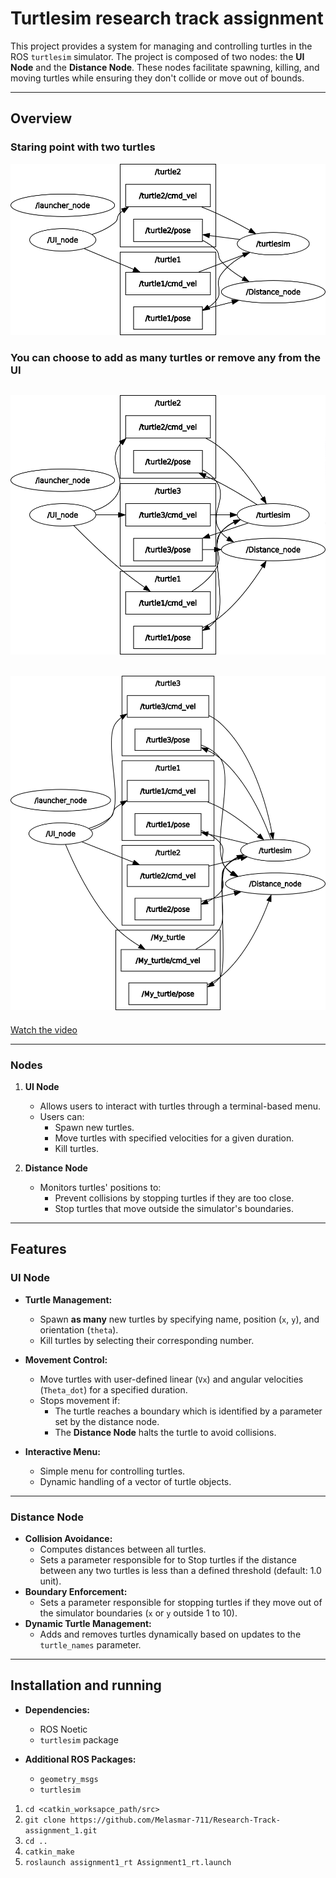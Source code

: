 # **Turtlesim research track assignment**

This project provides a system for managing and controlling turtles in the ROS `turtlesim` simulator. The project is composed of two nodes: the **UI Node** and the **Distance Node**. These nodes facilitate spawning, killing, and moving turtles while ensuring they don't collide or move out of bounds.

---

## **Overview**

### **Staring point with two turtles** 
![rqt_graph](rosgraph.png)

### **You can choose to add as many turtles or remove any from the UI**
![rqt_graph](graph2.png)
---
![rqt_graph](graph3.png)
---

[Watch the video](https://youtu.be/99KRBP6IC40)



---
### **Nodes**
1. **UI Node**
   - Allows users to interact with turtles through a terminal-based menu.
   - Users can:
     - Spawn new turtles.
     - Move turtles with specified velocities for a given duration.
     - Kill turtles.

2. **Distance Node**
   - Monitors turtles' positions to:
     - Prevent collisions by stopping turtles if they are too close.
     - Stop turtles that move outside the simulator's boundaries.

---

## **Features**

### **UI Node**
- **Turtle Management:**
  - Spawn **as many** new turtles by specifying name, position (`x`, `y`), and orientation (`theta`).
  - Kill turtles by selecting their corresponding number.
  
- **Movement Control:**
  - Move turtles with user-defined linear (`Vx`) and angular velocities (`Theta_dot`) for a specified duration.
  - Stops movement if:
    - The turtle reaches a boundary which is identified by a parameter set by the distance node.
    - The **Distance Node** halts the turtle to avoid collisions.
    
    
- **Interactive Menu:**
  - Simple menu for controlling turtles.
  - Dynamic handling of a vector of turtle objects.

---

### **Distance Node**
- **Collision Avoidance:**
  - Computes distances between all turtles.
  - Sets a parameter responsible for to Stop turtles if the distance between any two turtles is less than a defined threshold (default: 1.0 unit).
- **Boundary Enforcement:**
  - Sets a parameter responsible for stopping turtles if they move out of the simulator boundaries (`x` or `y` outside 1 to 10).
- **Dynamic Turtle Management:**
  - Adds and removes turtles dynamically based on updates to the `turtle_names` parameter.

---

## **Installation and running**
- **Dependencies:**
  - ROS Noetic
  - `turtlesim` package

- **Additional ROS Packages:**
  - `geometry_msgs`
  - `turtlesim`
  
1. `cd <catkin_worksapce_path/src>`
2. `git clone https://github.com/Melasmar-711/Research-Track-assignment_1.git`
3. `cd ..`
4. `catkin_make`
5. `roslaunch assignment1_rt Assignment1_rt.launch`






